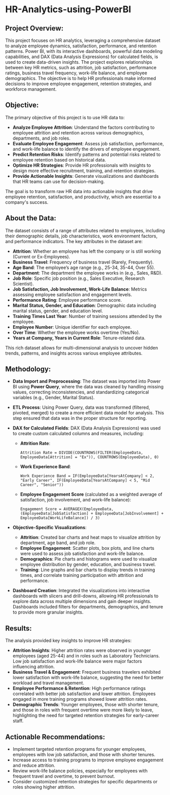 # HR-Analytics-using-PowerBI

## Project Overview:

This project focuses on HR analytics, leveraging a comprehensive dataset to analyze employee dynamics, satisfaction, performance, and retention patterns. Power BI, with its interactive dashboards, powerful data modeling capabilities, and DAX (Data Analysis Expressions) for calculated fields, is used to create data-driven insights. The project explores relationships between key HR metrics, such as attrition, job satisfaction, performance ratings, business travel frequency, work-life balance, and employee demographics. The objective is to help HR professionals make informed decisions to improve employee engagement, retention strategies, and workforce management.

## Objective:

The primary objective of this project is to use HR data to:

- **Analyze Employee Attrition**: Understand the factors contributing to employee attrition and retention across various demographics, departments, and job roles.
- **Evaluate Employee Engagement**: Assess job satisfaction, performance, and work-life balance to identify the drivers of employee engagement.
- **Predict Retention Risks**: Identify patterns and potential risks related to employee retention based on historical data.
- **Optimize HR Strategies**: Provide HR professionals with insights to design more effective recruitment, training, and retention strategies.
- **Provide Actionable Insights**: Generate visualizations and dashboards that HR teams can use for decision-making.

The goal is to transform raw HR data into actionable insights that drive employee retention, satisfaction, and productivity, which are essential to a company's success.

## About the Data:

The dataset consists of a range of attributes related to employees, including their demographic details, job characteristics, work environment factors, and performance indicators. The key attributes in the dataset are:

- **Attrition**: Whether an employee has left the company or is still working (Current or Ex-Employees).
- **Business Travel**: Frequency of business travel (Rarely, Frequently).
- **Age Band**: The employee’s age range (e.g., 25-34, 35-44, Over 55).
- **Department**: The department the employee works in (e.g., Sales, R&D).
- **Job Role**: Specific job position (e.g., Sales Executive, Research Scientist).
- **Job Satisfaction, Job Involvement, Work-Life Balance**: Metrics assessing employee satisfaction and engagement levels.
- **Performance Rating**: Employee performance score.
- **Marital Status, Gender, and Education**: Demographic data including marital status, gender, and education level.
- **Training Times Last Year**: Number of training sessions attended by the employee.
- **Employee Number**: Unique identifier for each employee.
- **Over Time**: Whether the employee works overtime (Yes/No).
- **Years at Company, Years in Current Role**: Tenure-related data.

This rich dataset allows for multi-dimensional analysis to uncover hidden trends, patterns, and insights across various employee attributes.

## Methodology:

- **Data Import and Preprocessing**: The dataset was imported into Power BI using **Power Query**, where the data was cleaned by handling missing values, correcting inconsistencies, and standardizing categorical variables (e.g., Gender, Marital Status).
- **ETL Process**: Using Power Query, data was transformed (filtered, pivoted, merged) to create a more efficient data model for analysis. This step ensured that data was in the proper structure for reporting.

- **DAX for Calculated Fields**: DAX (Data Analysis Expressions) was used to create custom calculated columns and measures, including:

  - **Attrition Rate**: 
    ```DAX
    Attrition Rate = DIVIDE(COUNTROWS(FILTER(EmployeeData, EmployeeData[Attrition] = "Ex")), COUNTROWS(EmployeeData), 0)
    ```

  - **Work Experience Band**:
    ```DAX
    Work Experience Band = IF(EmployeeData[YearsAtCompany] < 2, "Early Career", IF(EmployeeData[YearsAtCompany] < 5, "Mid Career", "Senior"))
    ```

  - **Employee Engagement Score** (calculated as a weighted average of satisfaction, job involvement, and work-life balance):
    ```DAX
    Engagement Score = AVERAGEX(EmployeeData, (EmployeeData[JobSatisfaction] + EmployeeData[JobInvolvement] + EmployeeData[WorkLifeBalance]) / 3)
    ```

- **Objective-Specific Visualizations**:
  - **Attrition**: Created bar charts and heat maps to visualize attrition by department, age band, and job role.
  - **Employee Engagement**: Scatter plots, box plots, and line charts were used to assess job satisfaction and work-life balance.
  - **Demographics**: Pie charts and histograms were used to visualize employee distribution by gender, education, and business travel.
  - **Training**: Line graphs and bar charts to display trends in training times, and correlate training participation with attrition and performance.

- **Dashboard Creation**: Integrated the visualizations into interactive dashboards with slicers and drill-downs, allowing HR professionals to explore data across multiple dimensions and gain deeper insights. Dashboards included filters for departments, demographics, and tenure to provide more granular insights.

## Results:

The analysis provided key insights to improve HR strategies:

- **Attrition Insights**: Higher attrition rates were observed in younger employees (aged 25-44) and in roles such as Laboratory Technicians. Low job satisfaction and work-life balance were major factors influencing attrition.
- **Business Travel & Engagement**: Frequent business travelers exhibited lower satisfaction with work-life balance, suggesting the need for better workload and travel management.
- **Employee Performance & Retention**: High performance ratings correlated with better job satisfaction and lower attrition. Employees engaged in more training programs showed lower attrition rates.
- **Demographic Trends**: Younger employees, those with shorter tenure, and those in roles with frequent overtime were more likely to leave, highlighting the need for targeted retention strategies for early-career staff.

## Actionable Recommendations:

- Implement targeted retention programs for younger employees, employees with low job satisfaction, and those with shorter tenures.
- Increase access to training programs to improve employee engagement and reduce attrition.
- Review work-life balance policies, especially for employees with frequent travel and overtime, to prevent burnout.
- Consider customized retention strategies for specific departments or roles showing higher attrition.
